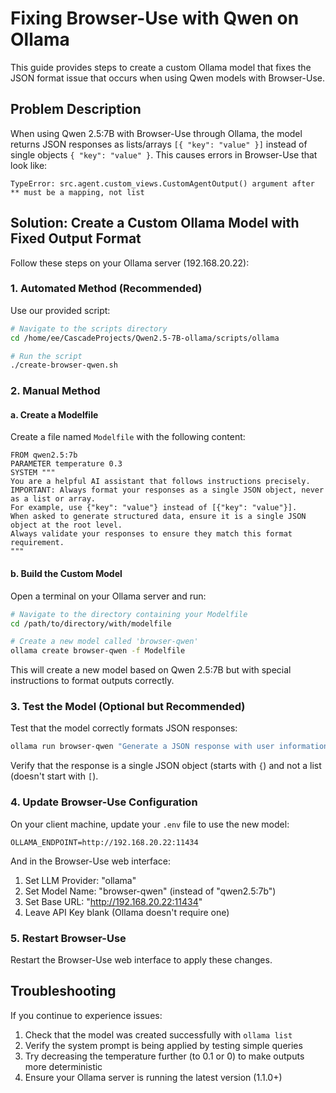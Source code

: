 # Fixing Browser-Use with Qwen on Ollama

This guide provides steps to create a custom Ollama model that fixes the JSON format issue
that occurs when using Qwen models with Browser-Use.

## Problem Description

When using Qwen 2.5:7B with Browser-Use through Ollama, the model returns JSON responses as 
lists/arrays `[{ "key": "value" }]` instead of single objects `{ "key": "value" }`.
This causes errors in Browser-Use that look like:

```
TypeError: src.agent.custom_views.CustomAgentOutput() argument after ** must be a mapping, not list
```

## Solution: Create a Custom Ollama Model with Fixed Output Format

Follow these steps on your Ollama server (192.168.20.22):

### 1. Automated Method (Recommended)

Use our provided script:

```bash
# Navigate to the scripts directory
cd /home/ee/CascadeProjects/Qwen2.5-7B-ollama/scripts/ollama

# Run the script
./create-browser-qwen.sh
```

### 2. Manual Method

#### a. Create a Modelfile

Create a file named `Modelfile` with the following content:

```
FROM qwen2.5:7b
PARAMETER temperature 0.3
SYSTEM """
You are a helpful AI assistant that follows instructions precisely.
IMPORTANT: Always format your responses as a single JSON object, never as a list or array.
For example, use {"key": "value"} instead of [{"key": "value"}].
When asked to generate structured data, ensure it is a single JSON object at the root level.
Always validate your responses to ensure they match this format requirement.
"""
```

#### b. Build the Custom Model

Open a terminal on your Ollama server and run:

```bash
# Navigate to the directory containing your Modelfile
cd /path/to/directory/with/modelfile

# Create a new model called 'browser-qwen'
ollama create browser-qwen -f Modelfile
```

This will create a new model based on Qwen 2.5:7B but with special instructions to format outputs correctly.

### 3. Test the Model (Optional but Recommended)

Test that the model correctly formats JSON responses:

```bash
ollama run browser-qwen "Generate a JSON response with user information including name and age"
```

Verify that the response is a single JSON object (starts with `{`) and not a list (doesn't start with `[`).

### 4. Update Browser-Use Configuration

On your client machine, update your `.env` file to use the new model:

```
OLLAMA_ENDPOINT=http://192.168.20.22:11434
```

And in the Browser-Use web interface:
1. Set LLM Provider: "ollama"
2. Set Model Name: "browser-qwen" (instead of "qwen2.5:7b")
3. Set Base URL: "http://192.168.20.22:11434"
4. Leave API Key blank (Ollama doesn't require one)

### 5. Restart Browser-Use

Restart the Browser-Use web interface to apply these changes.

## Troubleshooting

If you continue to experience issues:

1. Check that the model was created successfully with `ollama list`
2. Verify the system prompt is being applied by testing simple queries
3. Try decreasing the temperature further (to 0.1 or 0) to make outputs more deterministic
4. Ensure your Ollama server is running the latest version (1.1.0+)
